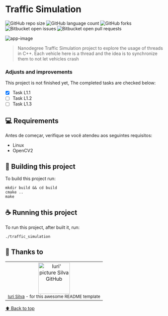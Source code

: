 # Traffic Simulation

<!---Esses são exemplos. Veja https://shields.io para outras pessoas ou para personalizar este conjunto de escudos. Você pode querer incluir dependências, status do projeto e informações de licença aqui--->

![GitHub repo size](https://img.shields.io/github/repo-size/joaogouveia89/traffic-simulation?style=for-the-badge)
![GitHub language count](https://img.shields.io/github/languages/count/joaogouveia89/traffic-simulation?style=for-the-badge)
![GitHub forks](https://img.shields.io/github/forks/joaogouveia89/traffic-simulation?style=for-the-badge)
![Bitbucket open issues](https://img.shields.io/bitbucket/issues/joaogouveia89/traffic-simulation?style=for-the-badge)
![Bitbucket open pull requests](https://img.shields.io/bitbucket/pr-raw/joaogouveia89/traffic-simulation?style=for-the-badge)

<img src="data/app-image.png" alt="app-image">

> Nanodegree Traffic Simulation project to explore the usage of threads in C++. Each vehicle here is a thread and the idea is to synchronize them to not let vehicles crash

### Adjusts and improvements

This project is not finished yet, The completed tasks are checked below:

- [x] Task L1.1 
- [ ] Task L1.2
- [ ] Task L1.3

## 💻 Requirements

Antes de começar, verifique se você atendeu aos seguintes requisitos:
* Linux
* OpenCV2

## 🚀 Building this project

To build this project run:

```
mkdir build && cd build
cmake ..
make
```


## ☕ Running this project

To run this project, after built it, run:

```
./traffic_simulation
```

## 🤝 Thanks to

<table>
  <tr>
    <td align="center">
        <img src="https://avatars3.githubusercontent.com/u/31936044" width="100px;" alt="Iuri' picture Silva GitHub"/><br>
        <sub>
          <a href="https://www.github.com/iuricode/" target="_blank">Iuri Silva</a> - for this awesome README template
        </sub>
    </td>
  </tr>
</table>



[⬆ Back to top](#traffic-simulation)<br>
